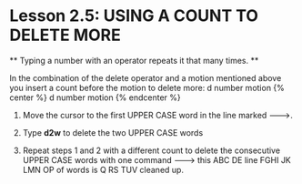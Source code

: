 # Lesson 2.5: USING A COUNT TO DELETE MORE

** Typing a number with an operator repeats it that many times. **

In the combination of the delete operator and a motion mentioned above you insert a count before the motion to delete more:
d   number   motion
{% center %} d number motion {% endcenter %}
         
1. Move the cursor to the first UPPER CASE word in the line marked --->.

2. Type  **d2w**  to delete the two UPPER CASE words

3. Repeat steps 1 and 2 with a different count to delete the consecutive UPPER CASE words with one command
--->  this ABC DE line FGHI JK LMN OP of words is Q RS TUV cleaned up.
